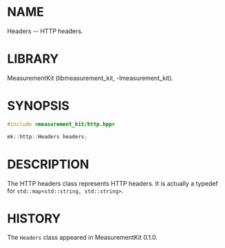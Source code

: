 # NAME
Headers -- HTTP headers.

# LIBRARY
MeasurementKit (libmeasurement_kit, -lmeasurement_kit).

# SYNOPSIS
```C++
#include <measurement_kit/http.hpp>

mk::http::Headers headers;
```

# DESCRIPTION

The HTTP headers class represents HTTP headers. It is
actually a typedef for `std::map<std::string, std::string>`.

# HISTORY

The `Headers` class appeared in MeasurementKit 0.1.0.
